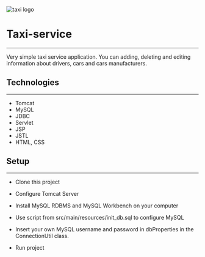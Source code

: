 ![taxi logo](images/taxi_logo.jpg)
# Taxi-service
***
Very simple taxi service application.
You can adding, deleting and editing information
about drivers, cars and cars manufacturers.
## Technologies
***
* Tomcat
* MySQL
* JDBC
* Servlet
* JSP
* JSTL
* HTML, CSS

## Setup
***
* Clone this project

* Configure Tomcat Server

* Install MySQL RDBMS and MySQL Workbench on your computer

* Use script from src/main/resources/init_db.sql to configure MySQL

* Insert your own MySQL username and password in dbProperties in the ConnectionUtil class.

* Run project